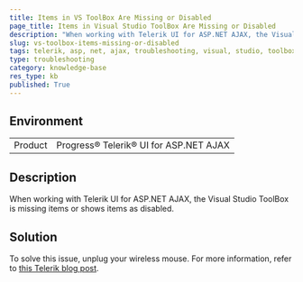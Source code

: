 ```yaml
---
title: Items in VS ToolBox Are Missing or Disabled
page_title: Items in Visual Studio ToolBox Are Missing or Disabled
description: "When working with Telerik UI for ASP.NET AJAX, the Visual Studio ToolBox is missing items or shows items as disabled."
slug: vs-toolbox-items-missing-or-disabled
tags: telerik, asp, net, ajax, troubleshooting, visual, studio, toolbox, contains, old, item, registrations
type: troubleshooting
category: knowledge-base
res_type: kb
published: True
---
```


## Environment

<table>
	<tbody>
		<tr>
			<td>Product</td>
			<td>Progress® Telerik® UI for ASP.NET AJAX</td>
		</tr>
	</tbody>
</table>

## Description

When working with Telerik UI for ASP.NET AJAX, the Visual Studio ToolBox is missing items or shows items as disabled.

## Solution

To solve this issue, unplug your wireless mouse. For more information, refer to [this Telerik blog post](https://blogs.telerik.com/telerikreportingteam/posts/08-06-28/what-to-do-when-your-toolbox-is-devoid-of-radcontrols.aspx).
